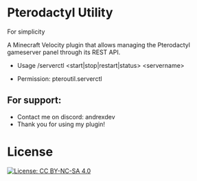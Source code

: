 # Pterodactyl Utility
For simplicity

A Minecraft Velocity plugin that allows managing the Pterodactyl gameserver panel through its REST API.

- Usage /serverctl \<start|stop|restart|status\> \<servername\>

- Permission: pteroutil.serverctl

## For support: 
 - Contact me on discord: andrexdev
 - Thank you for using my plugin!

# License

[![License: CC BY-NC-SA 4.0](https://img.shields.io/badge/License-CC%20BY--NC--SA%204.0-lightgrey.svg)](https://creativecommons.org/licenses/by-nc-sa/4.0/)